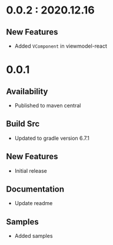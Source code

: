 # 0.0.2 : 2020.12.16
## New Features
- Added `VComponent` in viewmodel-react

# 0.0.1
## Availability
- Published to maven central

## Build Src
- Updated to gradle version 6.7.1

## New Features
- Initial release

## Documentation
- Update readme

## Samples
- Added samples

